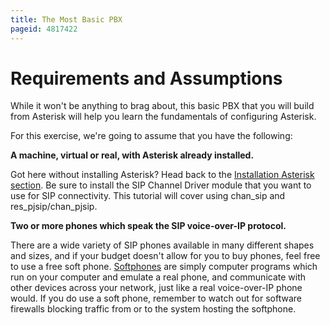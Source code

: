 ```yaml
---
title: The Most Basic PBX
pageid: 4817422
---
```


Requirements and Assumptions
============================

While it won't be anything to brag about, this basic PBX that you will build from Asterisk will help you learn the fundamentals of configuring Asterisk.

For this exercise, we're going to assume that you have the following:

**A machine, virtual or real, with Asterisk already installed.**

Got here without installing Asterisk? Head back to the [Installation Asterisk section](/Installing-Asterisk). Be sure to install the SIP Channel Driver module that you want to use for SIP connectivity. This tutorial will cover using chan\_sip and res\_pjsip/chan\_pjsip.

**Two or more phones which speak the SIP voice-over-IP protocol.**

There are a wide variety of SIP phones available in many different shapes and sizes, and if your budget doesn't allow for you to buy phones, feel free to use a free soft phone. [Softphones](http://en.wikipedia.org/wiki/Softphone) are simply computer programs which run on your computer and emulate a real phone, and communicate with other devices across your network, just like a real voice-over-IP phone would. If you do use a soft phone, remember to watch out for software firewalls blocking traffic from or to the system hosting the softphone.

